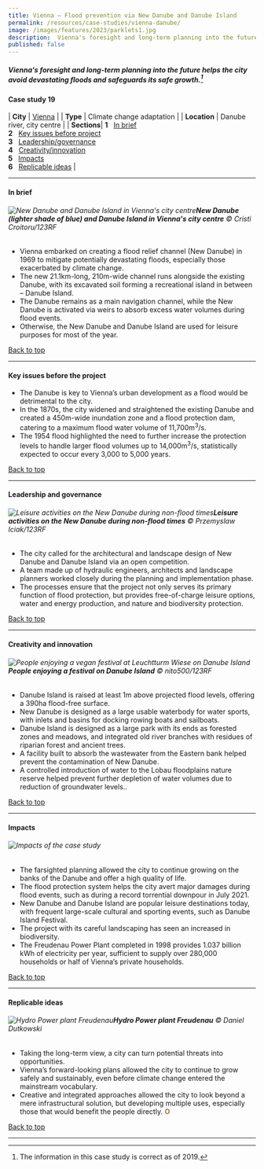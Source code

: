 ```yaml
---
title: Vienna – Flood prevention via New Danube and Danube Island
permalink: /resources/case-studies/vienna-danube/
image: /images/features/2023/parklets1.jpg
description:  Vienna's foresight and long-term planning into the future helps the city avoid devastating floods and safeguards its safe growth. 
published: false
---
```


##### Vienna's foresight and long-term planning into the future helps the city avoid devastating floods and safeguards its safe growth.[^1] 


#### **Case study 19**

| **City** | [Vienna](/vienna/) |
| **Type** | Climate change adaptation |
| **Location** | Danube river, city centre |
| **Sections**| **1** &nbsp; [In brief](#in-brief) <br> **2** &nbsp; [Key issues before project](#key-issues-before-the-project) <br> **3** &nbsp; [Leadership/governance](#leadership-and-governance) <br> **4** &nbsp; [Creativity/innovation](#creativity-and-innovation) <br> **5** &nbsp; [Impacts](#impacts) <br> **6** &nbsp; [Replicable ideas](#replicable-ideas) |

---

#### **In brief**

###### ![New Danube and Danube Island in Vienna's city centre](/images/features/2023/danube-overview.jpg/)**New Danube (lighter shade of blue) and Danube Island in Vienna's city centre** © Cristi Croitoru/123RF

- Vienna embarked on creating a flood relief channel (New Danube) in 1969 to mitigate potentially devastating floods, especially those exacerbated by climate change.
- The new 21.1km-long, 210m-wide channel runs alongside the existing Danube, with its excavated soil forming a recreational island in between – Danube Island.
- The Danube remains as a main navigation channel, while the New Danube is activated via weirs to absorb excess water volumes during flood events.
- Otherwise, the New Danube and Danube Island are used for leisure purposes for most of the year.

[Back to top](#case-study-19)
 
---

#### **Key issues before the project**

- The Danube is key to Vienna’s urban development as a flood would be detrimental to the city.
- In the 1870s, the city widened and straightened the existing Danube and created a 450m-wide inundation zone and a flood protection dam, catering to a maximum flood water volume of 11,700m<sup>3</sup>/s.
- The 1954 flood highlighted the need to further increase the protection levels to handle larger flood volumes up to 14,000m<sup>3</sup>/s, statistically expected to occur every 3,000 to 5,000 years.

[Back to top](#case-study-19)

---

#### **Leadership and governance**

###### ![Leisure activities on the New Danube during non-flood times](/images/features/2023/danube-boating.jpg/)**Leisure activities on the New Danube during non-flood times** © Przemyslaw Iciak/123RF

- The city called for the architectural and landscape design of New Danube and Danube Island via an open competition.
- A team made up of hydraulic engineers, architects and landscape planners worked closely during the planning and implementation phase.
- The processes ensure that the project not only serves its primary function of flood protection, but provides free-of-charge leisure options, water and energy production, and nature and biodiversity protection.

[Back to top](#case-study-19)

---

#### **Creativity and innovation**

###### ![People enjoying a vegan festival at Leuchtturm Wiese on Danube Island](/images/features/2023/danube-festival.jpg/)**People enjoying a festival on Danube Island** © nito500/123RF

- Danube Island is raised at least 1m above projected flood levels, offering a 390ha flood-free surface.
- New Danube is designed as a large usable waterbody for water sports, with inlets and basins for docking rowing boats and sailboats.
- Danube Island is designed as a large park with its ends as forested zones and meadows, and integrated old river branches with residues of riparian forest and ancient trees.
- A facility built to absorb the wastewater from the Eastern bank helped prevent the contamination of New Danube.
- A controlled introduction of water to the Lobau floodplains nature reserve helped prevent further depletion of water volumes due to reduction of groundwater levels.. 

[Back to top](#case-study-19)

---

#### **Impacts**

###### ![Impacts of the case study](/images/features/2023/impact-danube.png/)

- The farsighted planning allowed the city to continue growing on the banks of the Danube and offer a high quality of life.
- The flood protection system helps the city avert major damages during flood events, such as during a record torrential downpour in July 2021.
- New Danube and Danube Island are popular leisure destinations today, with frequent large-scale cultural and sporting events, such as Danube Island Festival.
- The project with its careful landscaping has seen an increased in biodiversity.
- The Freudenau Power Plant completed in 1998 provides 1.037 billion kWh of electricity per year, sufficient to supply over 280,000 households or half of Vienna’s private households.

[Back to top](#case-study-19)

---

#### **Replicable ideas**

###### ![Hydro Power plant Freudenau](/images/features/2023/danube-powerplant.jpg/)**Hydro Power plant Freudenau** © Daniel Dutkowski

- Taking the long-term view, a city can turn potential threats into opportunities.
- Vienna’s forward-looking plans allowed the city to continue to grow safely and sustainably, even before climate change entered the mainstream vocabulary.
- Creative and integrated approaches allowed the city to look beyond a mere infrastructural solution, but developing multiple uses, especially those that would benefit the people directly. **<font color="#967942">O</font>**

[Back to top](#case-study-19)

---

[^1]: The information in this case study is correct as of 2019.
